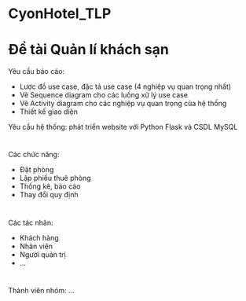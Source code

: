 # CyonHotel_TLP

# Đề tài  Quản lí khách sạn

 Yêu cầu báo cáo:
- Lược đồ use case, đặc tả use case (4 nghiệp vụ quan trọng nhất)
- Vẽ Sequence diagram cho các luồng xử lý use case
- Vẽ Activity diagram cho các nghiệp vụ quan trọng của hệ thống
- Thiết kế giao diện

 Yêu cầu hệ thống: phát triển website với Python Flask và CSDL MySQL

# 

Các chức năng:
- Đặt phòng
- Lập phiếu thuê phòng
- Thống kê, báo cáo
- Thay đổi quy định
#
Các tác nhân:
- Khách hàng
- Nhân viên
- Người quản trị
- ...
#
Thành viên nhóm:
...



